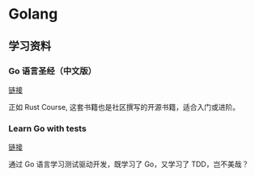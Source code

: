 # Golang

## 学习资料

### Go 语言圣经（中文版）

[链接](https://golang-china.github.io/gopl-zh/)

正如 Rust Course, 这套书籍也是社区撰写的开源书籍，适合入门或进阶。

### Learn Go with tests

[链接](https://studygolang.gitbook.io/learn-go-with-tests)

通过 Go 语言学习测试驱动开发，既学习了 Go，又学习了 TDD，岂不美哉？
